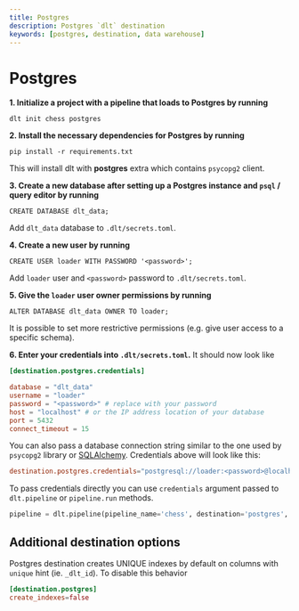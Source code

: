 ```yaml
---
title: Postgres
description: Postgres `dlt` destination
keywords: [postgres, destination, data warehouse]
---
```


# Postgres

**1. Initialize a project with a pipeline that loads to Postgres by running**
```
dlt init chess postgres
```

**2. Install the necessary dependencies for Postgres by running**
```
pip install -r requirements.txt
```
This will install dlt with **postgres** extra which contains `psycopg2` client.

**3. Create a new database after setting up a Postgres instance and `psql` / query editor by running**
```
CREATE DATABASE dlt_data;
```

Add `dlt_data` database to `.dlt/secrets.toml`.

**4. Create a new user by running**
```
CREATE USER loader WITH PASSWORD '<password>';
```

Add `loader` user and `<password>` password to `.dlt/secrets.toml`.

**5. Give the `loader` user owner permissions by running**
```
ALTER DATABASE dlt_data OWNER TO loader;
```

It is possible to set more restrictive permissions (e.g. give user access to a specific schema).

**6. Enter your credentials into `.dlt/secrets.toml`.**
It should now look like
```toml
[destination.postgres.credentials]

database = "dlt_data"
username = "loader"
password = "<password>" # replace with your password
host = "localhost" # or the IP address location of your database
port = 5432
connect_timeout = 15
```

You can also pass a database connection string similar to the one used by `psycopg2` library or [SQLAlchemy](https://docs.sqlalchemy.org/en/20/core/engines.html#postgresql). Credentials above will look like this:
```toml
destination.postgres.credentials="postgresql://loader:<password>@localhost/dlt_data?connect_timeout=15"
```

To pass credentials directly you can use `credentials` argument passed to `dlt.pipeline` or `pipeline.run` methods.
```python
pipeline = dlt.pipeline(pipeline_name='chess', destination='postgres', dataset_name='chess_data', credentials="postgresql://loader:<password>@localhost/dlt_data")
```

## Additional destination options
Postgres destination creates UNIQUE indexes by default on columns with `unique` hint (ie. `_dlt_id`). To disable this behavior
```toml
[destination.postgres]
create_indexes=false
```